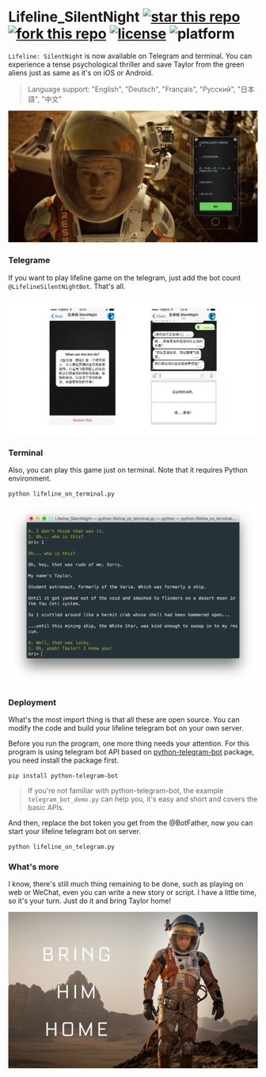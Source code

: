 # Lifeline_SilentNight [![star this repo](http://github-svg-buttons.herokuapp.com/star.svg?user=Urinx&repo=Lifeline_SilentNight&style=flat&background=1081C1)](http://github.com/Urinx/Lifeline_SilentNight) [![fork this repo](http://github-svg-buttons.herokuapp.com/fork.svg?user=Urinx&repo=Lifeline_SilentNight&style=flat&background=1081C1)](http://github.com/Urinx/Lifeline_SilentNight/fork) [![license](https://img.shields.io/github/license/Urinx/Lifeline_SilentNight.svg)](https://github.com/Urinx/Lifeline_SilentNight/blob/master/LICENSE) ![platform](https://img.shields.io/badge/platform-telegram%20|%20osx%20|%20linux-ff69b4.svg)

`Lifeline: SilentNight` is now available on Telegram and terminal. You can experience a tense psychological thriller and save Taylor from the green aliens just as same as it's on iOS or Android.

> Language support: "English", "Deutsch", "Français", "Русский", "日本語", "中文"

![lifeline](Images/lifeline.png)

### Telegrame
If you want to play lifeline game on the telegram, just add the bot count `@LifelineSilentNightBot`. That's all.

![telegram](Images/telegram.png)

### Terminal
Also, you can play this game just on terminal. Note that it requires Python environment.
```
python lifeline_on_terminal.py
```

![terminal](Images/terminal.png)

### Deployment
What's the most import thing is that all these are open source. You can modify the code and build your lifeline telegram bot on your own server.

Before you run the program, one more thing needs your attention. For this program is using telegram bot API based on [python-telegram-bot](https://github.com/python-telegram-bot/python-telegram-bot) package, you need install the package first.
```
pip install python-telegram-bot
```

> If you're not familiar with python-telegram-bot, the example `telegram_bot_demo.py` can help you, it's easy and short and covers the basic APIs.

And then, replace the bot token you get from the @BotFather, now you can start your lifeline telegram bot on server.
```
python lifeline_on_telegram.py
```

### What's more
I know, there's still much thing remaining to be done, such as playing on web or WeChat, even you can write a new story or script. I have a little time, so it's your turn. Just do it and bring Taylor home!

![bring_him_home](Images/bring_him_home.jpg)
